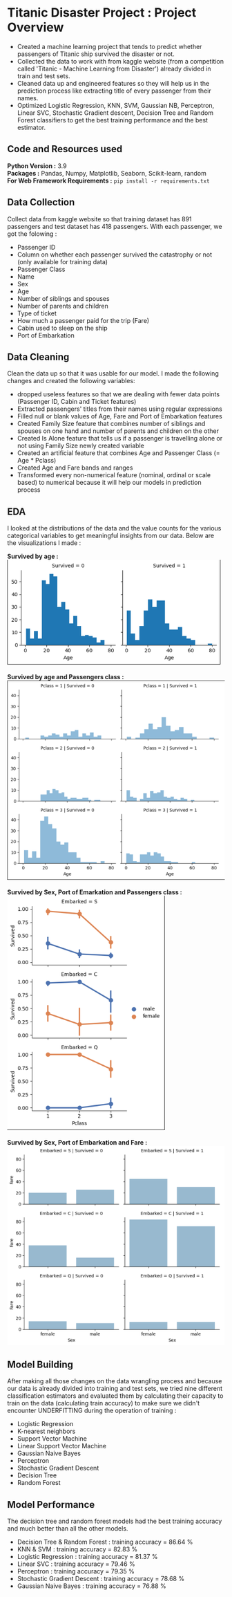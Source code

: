 # Titanic Disaster Project : Project Overview

* Created a machine learning project that tends to predict whether passengers of Titanic ship survived the disaster or not.
* Collected the data to work with from kaggle website (from a competition called 'Titanic - Machine Learning from Disaster') already divided in train and test sets.
* Cleaned data up and engineered features so they will help us in the prediction process like extracting title of every passenger from their names.
* Optimized Logistic Regression, KNN, SVM, Gaussian NB, Perceptron, Linear SVC, Stochastic Gradient descent, Decision Tree and Random Forest classifiers to get the best training performance and the best estimator.

## Code and Resources used

<b>Python Version :</b> 3.9<br>
<b>Packages :</b> Pandas, Numpy, Matplotlib, Seaborn, Scikit-learn, random<br>
<b>For Web Framework Requirements :</b> <code>pip install -r requirements.txt</code>

## Data Collection

Collect data from kaggle website so that training dataset has 891 passengers and test dataset has 418 passengers. With each passenger, we got the folowing :
* Passenger ID
* Column on whether each passenger survived the catastrophy or not (only available for training data)
* Passenger Class
* Name
* Sex
* Age
* Number of siblings and spouses
* Number of parents and children
* Type of ticket
* How much a passenger paid for the trip (Fare)
* Cabin used to sleep on the ship
* Port of Embarkation

## Data Cleaning

Clean the data up so that it was usable for our model. I made the following changes and created the following variables:
* dropped useless features so that we are dealing with fewer data points (Passenger ID, Cabin and Ticket features)
* Extracted passengers' titles from their names using regular expressions
* Filled null or blank values of Age, Fare and Port of Embarkation features
* Created Family Size feature that combines number of siblings and spouses on one hand and number of parents and children on the other
* Created Is Alone feature that tells us if a passenger is travelling alone or not using Family Size newly created variable
* Created an artificial feature that combines Age and Passenger Class (= Age * Pclass)
* Created Age and Fare bands and ranges
* Transformed every non-numerical feature (nominal, ordinal or scale based) to numerical because it will help our models in prediction process

## EDA

I looked at the distributions of the data and the value counts for the various categorical variables to get meaningful insights from our data. Below are the visualizations I made :

<b>Survived by age :</b> <br><img src='survived_by_age.png'><br><br>
<b>Survived by age and Passengers class :</b> <br><img src='survived_by_age_and_Pclass.png'><br><br>
<b>Survived by Sex, Port of Emarkation and Passengers class :</b> <br><img src='survived_by_Sex_Embarked_and_Pclass.png'><br><br>
<b>Survived by Sex, Port of Embarkation and Fare :</b> <br><img src='survived_by_Sex_Embarked_and_Fare.png'>

## Model Building

After making all those changes on the data wrangling process and because our data is already divided into training and test sets, we tried nine different classification estimators and evaluated them by calculating their capacity to train on the data (calculating train accuracy) to make sure we didn't encounter UNDERFITTING during the operation of training :
* Logistic Regression
* K-nearest neighbors
* Support Vector Machine
* Linear Support Vector Machine
* Gaussian Naive Bayes
* Perceptron
* Stochastic Gradient Descent
* Decision Tree
* Random Forest

## Model Performance

The decision tree and random forest models had the best training accuracy and much better than all the other models.
* Decision Tree & Random Forest : training accuracy = 86.64 %
* KNN & SVM : training accuracy = 82.83 %
* Logistic Regression : training accuracy = 81.37 %
* Linear SVC : training accuracy = 79.46 %
* Perceptron : training accuracy = 79.35 %
* Stochastic Gradient Descent : training accuracy = 78.68 %
* Gaussian Naive Bayes : training accuracy = 76.88 %
